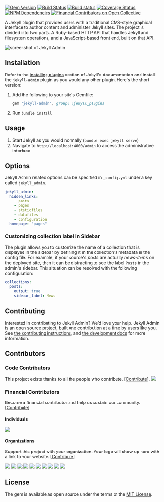 [![Gem Version](https://img.shields.io/gem/v/jekyll-admin.svg)](https://rubygems.org/gems/jekyll-admin)
[![Build Status](https://travis-ci.org/jekyll/jekyll-admin.svg?branch=master)](https://travis-ci.org/jekyll/jekyll-admin)
[![Build status](https://ci.appveyor.com/api/projects/status/u6u9tn7rk5tln33s/branch/master?svg=true)](https://ci.appveyor.com/project/jekyll/jekyll-admin)
[![Coverage Status](https://coveralls.io/repos/github/jekyll/jekyll-admin/badge.svg?branch=master)](https://coveralls.io/github/jekyll/jekyll-admin?branch=master)
[![NPM Dependencies](https://david-dm.org/jekyll/jekyll-admin.svg)](https://david-dm.org/jekyll/jekyll-admin)
[![Financial Contributors on Open Collective](https://opencollective.com/jekyll-admin/all/badge.svg?label=financial+contributors)](https://opencollective.com/jekyll-admin)

A Jekyll plugin that provides users with a traditional CMS-style graphical interface to author content and administer Jekyll sites. The project is divided into two parts. A Ruby-based HTTP API that handles Jekyll and filesystem operations, and a JavaScript-based front end, built on that API.

![screenshot of Jekyll Admin](/screenshot.png)

## Installation

Refer to the [installing plugins](https://jekyllrb.com/docs/plugins/installation/) section of Jekyll's documentation and install the `jekyll-admin` plugin as you would any other plugin. Here's the short version:

1.  Add the following to your site's Gemfile:

    ```ruby
    gem 'jekyll-admin', group: :jekyll_plugins
    ```

2.  Run `bundle install`

## Usage

1.  Start Jekyll as you would normally (`bundle exec jekyll serve`)
2.  Navigate to `http://localhost:4000/admin` to access the administrative interface

## Options

Jekyll Admin related options can be specified in `_config.yml` under a key called `jekyll_admin`.

```yaml
jekyll_admin:
  hidden_links:
    - posts
    - pages
    - staticfiles
    - datafiles
    - configuration
  homepage: "pages"
```

### Customizing collection label in Sidebar

The plugin allows you to customize the name of a collection that is displayed in the sidebar by defining it in the collection's
metadata in the config file. For example, if your source's *posts* are actually *news-items* on the deployed site, then it can
be distracting to see the label `Posts` in the admin's sidebar. This situation can be resolved with the following configuration:

```yaml
collections:
  posts:
    output: true
    sidebar_label: News
```

## Contributing

Interested in contributing to Jekyll Admin? We’d love your help. Jekyll Admin is an open source project, built one contribution at a time by users like you. See [the contributing instructions](.github/CONTRIBUTING.md), and [the development docs](https://jekyll.github.io/jekyll-admin/development/) for more information.

## Contributors

### Code Contributors

This project exists thanks to all the people who contribute. [[Contribute](.github/CONTRIBUTING.md)].
<a href="https://github.com/jekyll/jekyll-admin/graphs/contributors"><img src="https://opencollective.com/jekyll-admin/contributors.svg?width=890&button=false" /></a>

### Financial Contributors

Become a financial contributor and help us sustain our community. [[Contribute](https://opencollective.com/jekyll-admin/contribute)]

#### Individuals

<a href="https://opencollective.com/jekyll-admin"><img src="https://opencollective.com/jekyll-admin/individuals.svg?width=890"></a>

#### Organizations

Support this project with your organization. Your logo will show up here with a link to your website. [[Contribute](https://opencollective.com/jekyll-admin/contribute)]

<a href="https://opencollective.com/jekyll-admin/organization/0/website"><img src="https://opencollective.com/jekyll-admin/organization/0/avatar.svg"></a>
<a href="https://opencollective.com/jekyll-admin/organization/1/website"><img src="https://opencollective.com/jekyll-admin/organization/1/avatar.svg"></a>
<a href="https://opencollective.com/jekyll-admin/organization/2/website"><img src="https://opencollective.com/jekyll-admin/organization/2/avatar.svg"></a>
<a href="https://opencollective.com/jekyll-admin/organization/3/website"><img src="https://opencollective.com/jekyll-admin/organization/3/avatar.svg"></a>
<a href="https://opencollective.com/jekyll-admin/organization/4/website"><img src="https://opencollective.com/jekyll-admin/organization/4/avatar.svg"></a>
<a href="https://opencollective.com/jekyll-admin/organization/5/website"><img src="https://opencollective.com/jekyll-admin/organization/5/avatar.svg"></a>
<a href="https://opencollective.com/jekyll-admin/organization/6/website"><img src="https://opencollective.com/jekyll-admin/organization/6/avatar.svg"></a>
<a href="https://opencollective.com/jekyll-admin/organization/7/website"><img src="https://opencollective.com/jekyll-admin/organization/7/avatar.svg"></a>
<a href="https://opencollective.com/jekyll-admin/organization/8/website"><img src="https://opencollective.com/jekyll-admin/organization/8/avatar.svg"></a>
<a href="https://opencollective.com/jekyll-admin/organization/9/website"><img src="https://opencollective.com/jekyll-admin/organization/9/avatar.svg"></a>

## License

The gem is available as open source under the terms of the [MIT License](https://opensource.org/licenses/MIT).
